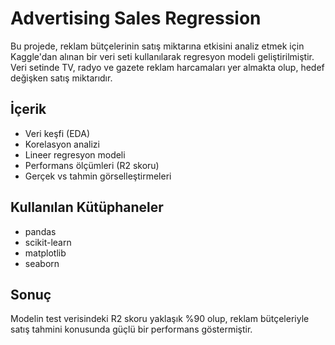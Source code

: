 # Advertising Sales Regression

Bu projede, reklam bütçelerinin satış miktarına etkisini analiz etmek için Kaggle'dan alınan bir veri seti kullanılarak regresyon modeli geliştirilmiştir. Veri setinde TV, radyo ve gazete reklam harcamaları yer almakta olup, hedef değişken satış miktarıdır.

## İçerik

- Veri keşfi (EDA)
- Korelasyon analizi
- Lineer regresyon modeli
- Performans ölçümleri (R2 skoru)
- Gerçek vs tahmin görselleştirmeleri

## Kullanılan Kütüphaneler

- pandas
- scikit-learn
- matplotlib
- seaborn

## Sonuç

Modelin test verisindeki R2 skoru yaklaşık %90 olup, reklam bütçeleriyle satış tahmini konusunda güçlü bir performans göstermiştir.
